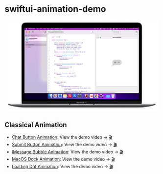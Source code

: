 # swiftui-animation-demo
![](https://github.com/HuangRunHua/swiftui-animation-demo/raw/main/cover.png)

## Classical Animation
- [Chat Button Animation](https://github.com/HuangRunHua/swiftui-animation-demo/tree/main/ChatButtonAnimation.swiftpm): View the demo video -> [🎬](https://twitter.com/joker_hook/status/1552675172729376768?s=21&t=OoEz9tdYgJ8Usnea8T94Bg)
- [Submit Button Animation](https://github.com/HuangRunHua/swiftui-animation-demo/tree/main/SubmitButtonAnimation.swiftpm): View the demo video -> [🎬](https://twitter.com/joker_hook/status/1552905087864807424?s=21&t=OoEz9tdYgJ8Usnea8T94Bg)
- [iMessage Bubble Animation](https://github.com/HuangRunHua/swiftui-animation-demo/tree/main/iMessageBubbleAnimation.swiftpm): View the demo video -> [🎬](https://twitter.com/joker_hook/status/1552970330133524480?s=21&t=OoEz9tdYgJ8Usnea8T94Bg)
- [MacOS Dock Animation](https://github.com/HuangRunHua/swiftui-macos-dock-animation): View the demo video -> [🎬](https://twitter.com/joker_hook/status/1548996462813511681?s=21&t=OoEz9tdYgJ8Usnea8T94Bg)
- [Loading Dot Animation](https://github.com/HuangRunHua/swiftui-animation-demo/tree/main/WaitingDotAnimation.swiftpm): View the demo video -> [🎬](https://twitter.com/joker_hook/status/1553252960301289472?s=21&t=hAMq5L_MmaEVyDmz6GqeNA)
